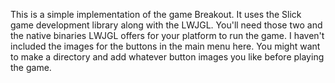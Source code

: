 This is a simple implementation of the game Breakout. It uses the Slick game development library along with the LWJGL. You'll need those two and the native binaries LWJGL offers for your platform to run the game.
I haven't included the images for the buttons in the main menu here. You might want to make a directory and add whatever button images you like before playing the game.

